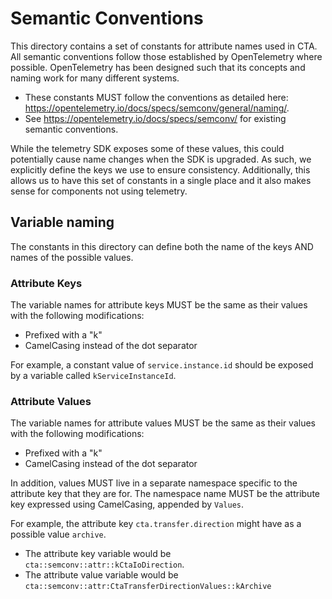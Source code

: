 # Semantic Conventions

This directory contains a set of constants for attribute names used in CTA.
All semantic conventions follow those established by OpenTelemetry where possible. OpenTelemetry has been designed such that its concepts and naming work for many different systems.

- These constants MUST follow the conventions as detailed here: <https://opentelemetry.io/docs/specs/semconv/general/naming/>.
- See <https://opentelemetry.io/docs/specs/semconv/> for existing semantic conventions.

While the telemetry SDK exposes some of these values, this could potentially cause name changes when the SDK is upgraded. As such, we explicitly define the keys we use to ensure consistency.
Additionally, this allows us to have this set of constants in a single place and it also makes sense for components not using telemetry.

## Variable naming

The constants in this directory can define both the name of the keys AND names of the possible values.

### Attribute Keys

The variable names for attribute keys MUST be the same as their values with the following modifications:

- Prefixed with a "k"
- CamelCasing instead of the dot separator

For example, a constant value of `service.instance.id` should be exposed by a variable called `kServiceInstanceId`.

### Attribute Values

The variable names for attribute values MUST be the same as their values with the following modifications:

- Prefixed with a "k"
- CamelCasing instead of the dot separator

In addition, values MUST live in a separate namespace specific to the attribute key that they are for.
The namespace name MUST be the attribute key expressed using CamelCasing, appended by `Values`.

For example, the attribute key `cta.transfer.direction` might have as a possible value `archive`.

- The attribute key variable would be `cta::semconv::attr::kCtaIoDirection`.
- The attribute value variable would be `cta::semconv::attr:CtaTransferDirectionValues::kArchive`
